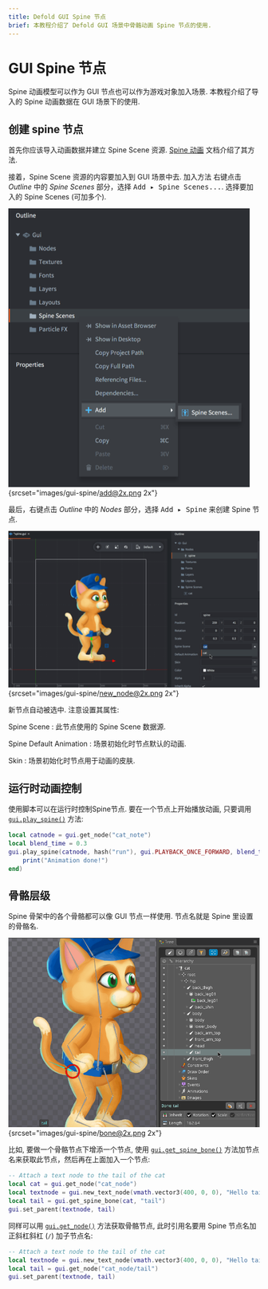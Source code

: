```yaml
---
title: Defold GUI Spine 节点
brief: 本教程介绍了 Defold GUI 场景中骨骼动画 Spine 节点的使用.
---
```


# GUI Spine 节点

Spine 动画模型可以作为 GUI 节点也可以作为游戏对象加入场景. 本教程介绍了导入的 Spine 动画数据在 GUI 场景下的使用.

## 创建 spine 节点

首先你应该导入动画数据并建立 Spine Scene 资源. [Spine 动画](/manuals/spine) 文档介绍了其方法.

接着，Spine Scene 资源的内容要加入到 GUI 场景中去. 加入方法 <kbd>右键点击</kbd>  *Outline* 中的 *Spine Scenes* 部分，选择 <kbd>Add ▸ Spine Scenes...</kbd>. 选择要加入的 Spine Scenes (可加多个).

![添加 Spine Scene](images/gui-spine/add.png){srcset="images/gui-spine/add@2x.png 2x"}

最后，<kbd>右键点击</kbd> *Outline* 中的 *Nodes* 部分，选择 <kbd>Add ▸ Spine</kbd> 来创建 Spine 节点.

![New spine node](images/gui-spine/new_node.png){srcset="images/gui-spine/new_node@2x.png 2x"}

新节点自动被选中. 注意设置其属性:

Spine Scene
: 此节点使用的 Spine Scene 数据源.

Spine Default Animation
: 场景初始化时节点默认的动画.

Skin
: 场景初始化时节点用于动画的皮肤.

## 运行时动画控制

使用脚本可以在运行时控制Spine节点. 要在一个节点上开始播放动画, 只要调用 [`gui.play_spine()`](/ref/gui/#gui.play_spine_anim:node-animation_id-playback-[play_properties]-[complete_function]) 方法:

```lua
local catnode = gui.get_node("cat_note")
local blend_time = 0.3
gui.play_spine(catnode, hash("run"), gui.PLAYBACK_ONCE_FORWARD, blend_time, function(self, node)
    print("Animation done!")
end)
```

## 骨骼层级

Spine 骨架中的各个骨骼都可以像 GUI 节点一样使用. 节点名就是 Spine 里设置的骨骼名.

![Spine 骨骼名](images/gui-spine/bone.png){srcset="images/gui-spine/bone@2x.png 2x"}

比如, 要做一个骨骼节点下增添一个节点, 使用 [`gui.get_spine_bone()`](/ref/gui#gui.get_spine_bone) 方法加节点名来获取此节点，然后再在上面加入一个节点:

```lua
-- Attach a text node to the tail of the cat
local cat = gui.get_node("cat_node")
local textnode = gui.new_text_node(vmath.vector3(400, 0, 0), "Hello tail!")
local tail = gui.get_spine_bone(cat, "tail")
gui.set_parent(textnode, tail)
```

同样可以用 [`gui.get_node()`](/ref/gui#gui.get_node) 方法获取骨骼节点, 此时引用名要用 Spine 节点名加正斜杠斜杠 (`/`) 加子节点名:

```lua
-- Attach a text node to the tail of the cat
local textnode = gui.new_text_node(vmath.vector3(400, 0, 0), "Hello tail!")
local tail = gui.get_node("cat_node/tail")
gui.set_parent(textnode, tail)
```
